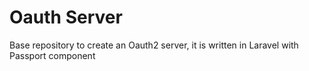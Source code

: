 # Oauth Server

Base repository to create an Oauth2 server, it is written in Laravel with Passport component